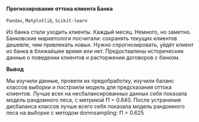 **Прогнозирование оттока клиента Банка**

`Pandas`, `Matplotlib`, `Scikit-learn`

Из банка стали уходить клиенты. Каждый месяц. Немного, но заметно. Банковские маркетологи посчитали: сохранять текущих клиентов дешевле, чем привлекать новых.
Нужно спрогнозировать, уйдёт клиент из банка в ближайшее время или нет. Предоставлены исторические данные о поведении клиентов и расторжении договоров с банком.

**Вывод**

Мы изучили данные, провели их предобработку, изучили баланс классов выборки и построили модель для предсказания оттока клиентов.
Лучше всех на несбалансированных данных себя показала модель рандомного леса, с метрикой f1 = 0.640.
После устранения дисбаланса классов лучше всего себя показала модель рандомного леса на выборке c методом domnsampling: f1 = 0.625

